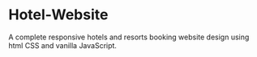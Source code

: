 # Hotel-Website
A complete responsive hotels and resorts booking website design using html CSS and vanilla JavaScript.
